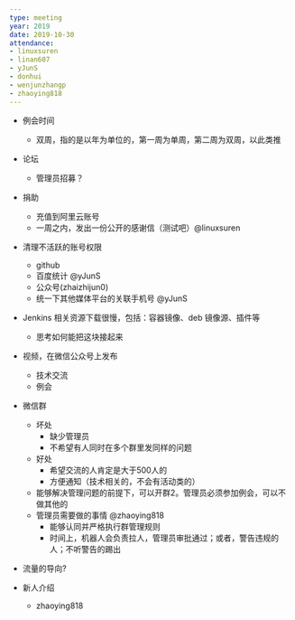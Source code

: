 ```yaml
---
type: meeting
year: 2019
date: 2019-10-30
attendance:
- linuxsuren
- linan607
- yJunS
- donhui
- wenjunzhangp
- zhaoying818
---
```


* 例会时间
    * 双周，指的是以年为单位的，第一周为单周，第二周为双周，以此类推
* 论坛
    * 管理员招募？
* 捐助
    * 充值到阿里云账号
    * 一周之内，发出一份公开的感谢信（测试吧）@linuxsuren

* 清理不活跃的账号权限
    * github
    * 百度统计 @yJunS
    * 公众号(zhaizhijun0)
    * 统一下其他媒体平台的关联手机号 @yJunS

* Jenkins 相关资源下载很慢，包括：容器镜像、deb 镜像源、插件等
    * 思考如何能把这块接起来

* 视频，在微信公众号上发布
    * 技术交流
    * 例会

* 微信群
    * 坏处
        * 缺少管理员
        * 不希望有人同时在多个群里发同样的问题
    * 好处
        * 希望交流的人肯定是大于500人的
        * 方便通知（技术相关的，不会有活动类的）
    * 能够解决管理问题的前提下，可以开群2。管理员必须参加例会，可以不做其他的
    * 管理员需要做的事情 @zhaoying818
        * 能够认同并严格执行群管理规则
        * 时间上，机器人会负责拉人，管理员审批通过；或者，警告违规的人；不听警告的踢出
* 流量的导向?

* 新人介绍
    * zhaoying818
